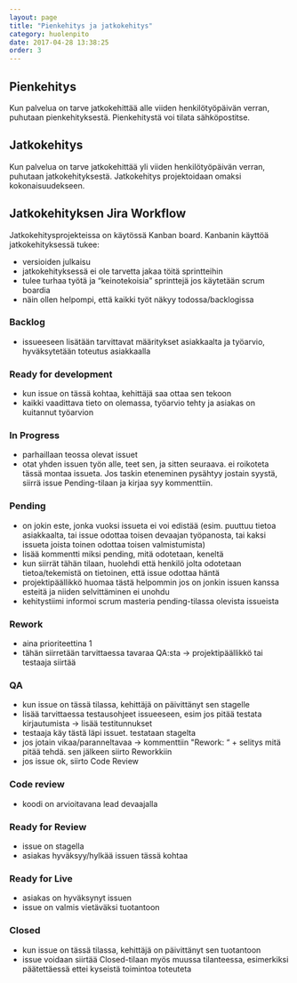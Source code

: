 ```yaml
---
layout: page
title: "Pienkehitys ja jatkokehitys"
category: huolenpito
date: 2017-04-28 13:38:25
order: 3
---
```


## Pienkehitys

Kun palvelua on tarve jatkokehittää alle viiden henkilötyöpäivän verran, puhutaan pienkehityksestä. Pienkehitystä voi tilata sähköpostitse.


## Jatkokehitys

Kun palvelua on tarve jatkokehittää yli viiden henkilötyöpäivän verran, puhutaan jatkokehityksestä. Jatkokehitys projektoidaan omaksi kokonaisuudekseen.

## Jatkokehityksen Jira Workflow

Jatkokehitysprojekteissa on käytössä Kanban board. Kanbanin käyttöä jatkokehityksessä tukee:

- versioiden julkaisu
- jatkokehityksessä ei ole tarvetta jakaa töitä sprintteihin
- tulee turhaa työtä ja “keinotekoisia” sprinttejä jos käytetään scrum boardia
- näin ollen helpompi, että kaikki työt näkyy todossa/backlogissa

### Backlog

- issueeseen lisätään tarvittavat määritykset asiakkaalta ja työarvio, hyväksytetään toteutus asiakkaalla

### Ready for development

- kun issue on tässä kohtaa, kehittäjä saa ottaa sen tekoon
- kaikki vaadittava tieto on olemassa, työarvio tehty ja asiakas on kuitannut työarvion

### In Progress

- parhaillaan teossa olevat issuet
- otat yhden issuen työn alle, teet sen, ja sitten seuraava. ei roikoteta tässä montaa issueta. Jos taskin eteneminen pysähtyy jostain syystä, siirrä issue Pending-tilaan ja kirjaa syy kommenttiin.

### Pending

- on jokin este, jonka vuoksi issueta ei voi edistää (esim. puuttuu tietoa asiakkaalta, tai issue odottaa toisen devaajan työpanosta, tai kaksi issueta joista toinen odottaa toisen valmistumista)
- lisää kommentti miksi pending, mitä odotetaan, keneltä
- kun siirrät tähän tilaan, huolehdi että henkilö jolta odotetaan tietoa/tekemistä on tietoinen, että issue odottaa häntä
- projektipäällikkö huomaa tästä helpommin jos on jonkin issuen kanssa esteitä ja niiden selvittäminen ei unohdu
- kehitystiimi informoi scrum masteria pending-tilassa olevista issueista

### Rework

- aina prioriteettina 1
- tähän siirretään tarvittaessa tavaraa QA:sta -> projektipäällikkö tai testaaja siirtää

### QA

- kun issue on tässä tilassa, kehittäjä on päivittänyt sen stagelle
- lisää tarvittaessa testausohjeet issueeseen, esim jos pitää testata kirjautumista -> lisää testitunnukset
- testaaja käy tästä läpi issuet. testataan stagelta
- jos jotain vikaa/paranneltavaa -> kommenttiin "Rework: “ + selitys mitä pitää tehdä. sen jälkeen siirto Reworkkiin
- jos issue ok, siirto Code Review

### Code review
- koodi on arvioitavana lead devaajalla

### Ready for Review

- issue on stagella
- asiakas hyväksyy/hylkää issuen tässä kohtaa

### Ready for Live

- asiakas on hyväksynyt issuen
- issue on valmis vietäväksi tuotantoon

### Closed

- kun issue on tässä tilassa, kehittäjä on päivittänyt sen tuotantoon
- issue voidaan siirtää Closed-tilaan myös muussa tilanteessa, esimerkiksi päätettäessä ettei kyseistä toimintoa toteuteta
